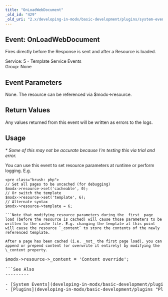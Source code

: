 ```yaml
---
title: "OnLoadWebDocument"
_old_id: "429"
_old_uri: "2.x/developing-in-modx/basic-development/plugins/system-events/onloadwebdocument"
---
```


Event: OnLoadWebDocument 
-------------------------

Fires directly before the Response is sent and after a Resource is loaded.

Service: 5 - Template Service Events   
Group: None

Event Parameters 
-----------------

None. The resource can be referenced via $modx->resource.

Return Values 
--------------

Any values returned from this event will be written as errors to the logs.

Usage 
------

_\* Some of this may not be accurate because I'm testing this via trial and error._

You can use this event to set resource parameters at runtime or perform logging. E.g.

```
<pre class="brush: php">
// Set all pages to be uncached (for debugging)
$modx->resource->set('cacheable', 0);
// Or switch the template
$modx->resource->set('template', 6);
// Alternate syntax
$modx->resource->template = 6;

```Note that modifying resource parameters during the _first_ page load (before the resource is cached) will cause those parameters to be written to the cache file. E.g. changing the template at this point will cause the resource `_content` to store the contents of the newly referenced template.

After a page has been cached (i.e. _not_ the first page load), you can append or prepend content (or overwrite it entirely) by modifying the \_content property.

```
<pre class="brush: php">
$modx->resource->_content = 'Content override';

```See Also 
---------

- [System Events](developing-in-modx/basic-development/plugins/system-events "System Events")
- [Plugins](developing-in-modx/basic-development/plugins "Plugins")